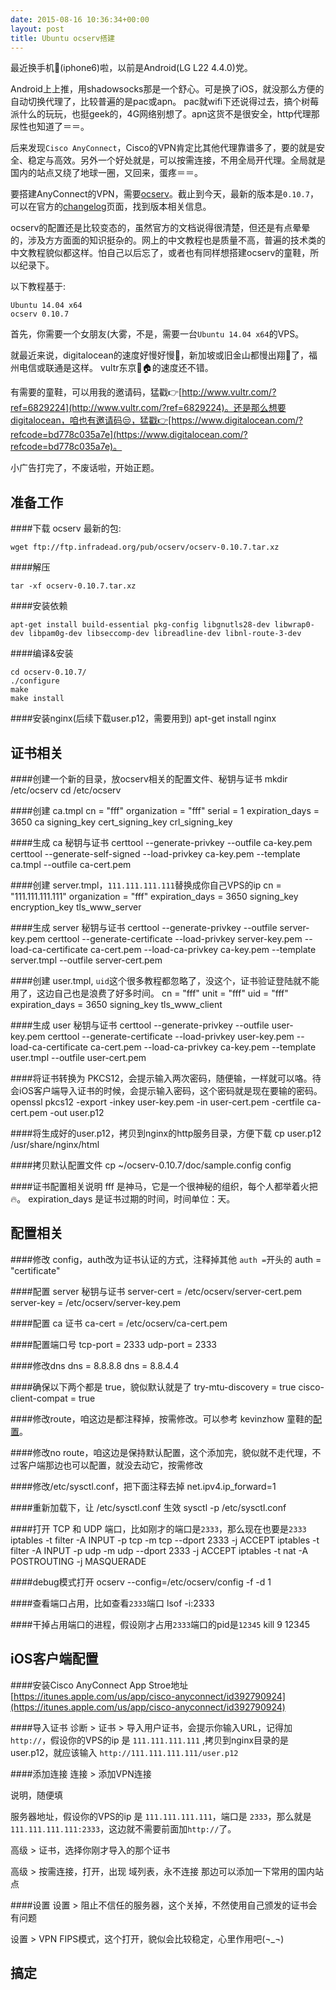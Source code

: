 ```yaml
---
date: 2015-08-16 10:36:34+00:00
layout: post
title: Ubuntu ocserv搭建
---
```


最近换手机📱(iphone6)啦，以前是Android(LG L22 4.4.0)党。

Android上上推，用shadowsocks那是一个舒心。可是换了iOS，就没那么方便的自动切换代理了，比较普遍的是pac或apn。
pac就wifi下还说得过去，搞个树莓派什么的玩玩，也挺geek的，4G网络别想了。apn这货不是很安全，http代理那尿性也知道了＝＝。

后来发现`Cisco AnyConnect`，Cisco的VPN肯定比其他代理靠谱多了，要的就是安全、稳定与高效。另外一个好处就是，可以按需连接，不用全局开代理。全局就是国内的站点又绕了地球一圈，又回来，蛋疼＝＝。

要搭建AnyConnect的VPN，需要[ocserv](http://www.infradead.org/ocserv/download.html)。截止到今天，最新的版本是`0.10.7`，可以在官方的[changelog](http://www.infradead.org/ocserv/changelog.html)页面，找到版本相关信息。

ocserv的配置还是比较变态的，虽然官方的文档说得很清楚，但还是有点晕晕的，涉及方方面面的知识挺杂的。网上的中文教程也是质量不高，普遍的技术类的中文教程貌似都这样。怕自己以后忘了，或者也有同样想搭建ocserv的童鞋，所以纪录下。

以下教程基于:

    Ubuntu 14.04 x64
    ocserv 0.10.7

<!-- more -->

首先，你需要一个女朋友(大雾，不是，需要一台`Ubuntu 14.04 x64`的VPS。

就最近来说，digitalocean的速度好慢好慢🐌，新加坡或旧金山都慢出翔💩了，福州电信或联通是这样。
vultr东京🐔🏠的速度还不错。

有需要的童鞋，可以用我的邀请码，猛戳👉[http://www.vultr.com/?ref=6829224](http://www.vultr.com/?ref=6829224)。还是那么想要digitalocean，咱也有邀请码😒，猛戳👉[https://www.digitalocean.com/?refcode=bd778c035a7e](https://www.digitalocean.com/?refcode=bd778c035a7e)。

小广告打完了，不废话啦，开始正题。

准备工作
------------

####下载 ocserv 最新的包:

    wget ftp://ftp.infradead.org/pub/ocserv/ocserv-0.10.7.tar.xz

####解压

    tar -xf ocserv-0.10.7.tar.xz

####安装依赖

    apt-get install build-essential pkg-config libgnutls28-dev libwrap0-dev libpam0g-dev libseccomp-dev libreadline-dev libnl-route-3-dev

####编译&安装

    cd ocserv-0.10.7/
    ./configure
    make
    make install

####安装nginx(后续下载user.p12，需要用到)
    apt-get install nginx

证书相关
------------

####创建一个新的目录，放ocserv相关的配置文件、秘钥与证书
    mkdir /etc/ocserv
    cd /etc/ocserv

####创建 ca.tmpl
    cn = "fff" 
    organization = "fff" 
    serial = 1 
    expiration_days = 3650
    ca 
    signing_key 
    cert_signing_key 
    crl_signing_key

####生成 ca 秘钥与证书
    certtool --generate-privkey --outfile ca-key.pem
    certtool --generate-self-signed --load-privkey ca-key.pem --template ca.tmpl --outfile ca-cert.pem

####创建 server.tmpl，`111.111.111.111`替换成你自己VPS的ip
    cn = "111.111.111.111" 
    organization = "fff" 
    expiration_days = 3650
    signing_key 
    encryption_key
    tls_www_server

####生成 server 秘钥与证书
    certtool --generate-privkey --outfile server-key.pem
    certtool --generate-certificate --load-privkey server-key.pem --load-ca-certificate ca-cert.pem --load-ca-privkey ca-key.pem --template server.tmpl --outfile server-cert.pem

####创建 user.tmpl, `uid`这个很多教程都忽略了，没这个，证书验证登陆就不能用了，这边自己也是浪费了好多时间。
    cn = "fff"
    unit = "fff"
    uid = "fff"
    expiration_days = 3650
    signing_key
    tls_www_client

####生成 user 秘钥与证书
    certtool --generate-privkey --outfile user-key.pem
    certtool --generate-certificate --load-privkey user-key.pem --load-ca-certificate ca-cert.pem --load-ca-privkey ca-key.pem --template user.tmpl --outfile user-cert.pem

####将证书转换为 PKCS12，会提示输入两次密码，随便输，一样就可以咯。待会iOS客户端导入证书的时候，会提示输入密码，这个密码就是现在要输的密码。
    openssl pkcs12 -export -inkey user-key.pem -in user-cert.pem -certfile ca-cert.pem -out user.p12

####将生成好的user.p12，拷贝到nginx的http服务目录，方便下载
     cp user.p12 /usr/share/nginx/html

####拷贝默认配置文件
    cp ~/ocserv-0.10.7/doc/sample.config config

####证书配置相关说明
    fff 是神马，它是一个很神秘的组织，每个人都举着火把🔥。
    expiration_days 是证书过期的时间，时间单位：天。


配置相关
------------

####修改 config，auth改为证书认证的方式，注释掉其他 `auth =`开头的
    auth = "certificate"

####配置 server 秘钥与证书
    server-cert = /etc/ocserv/server-cert.pem
    server-key = /etc/ocserv/server-key.pem

####配置 ca 证书
    ca-cert = /etc/ocserv/ca-cert.pem

####配置端口号
    tcp-port = 2333
    udp-port = 2333

####修改dns
    dns = 8.8.8.8
    dns = 8.8.4.4

####确保以下两个都是 true，貌似默认就是了
    try-mtu-discovery = true
    cisco-client-compat = true

####修改route，咱这边是都注释掉，按需修改。可以参考 kevinzhow 童鞋的[配置](https://gist.github.com/kevinzhow/9661732)。

####修改no route，咱这边是保持默认配置，这个添加完，貌似就不走代理，不过客户端那边也可以配置，就没去动它，按需修改

####修改/etc/sysctl.conf，把下面注释去掉
    net.ipv4.ip_forward=1

####重新加载下，让 /etc/sysctl.conf 生效
    sysctl -p /etc/sysctl.conf

####打开 TCP 和 UDP 端口，比如刚才的端口是`2333`，那么现在也要是`2333`
    iptables -t filter -A INPUT -p tcp -m tcp --dport 2333 -j ACCEPT
    iptables -t filter -A INPUT -p udp -m udp --dport 2333 -j ACCEPT
    iptables -t nat -A POSTROUTING  -j MASQUERADE

####debug模式打开
    ocserv --config=/etc/ocserv/config -f -d 1

####查看端口占用，比如查看`2333`端口
    lsof -i:2333

####干掉占用端口的进程，假设刚才占用`2333`端口的pid是`12345`
    kill 9 12345

iOS客户端配置
------------

####安装Cisco AnyConnect
App Stroe地址[https://itunes.apple.com/us/app/cisco-anyconnect/id392790924](https://itunes.apple.com/us/app/cisco-anyconnect/id392790924)

####导入证书
诊断 > 证书 > 导入用户证书，会提示你输入URL，记得加`http://`，假设你的VPS的ip 是 `111.111.111.111` ,拷贝到nginx目录的是user.p12，就应该输入 `http://111.111.111.111/user.p12` 

####添加连接
连接 > 添加VPN连接

说明，随便填

服务器地址，假设你的VPS的ip 是 `111.111.111.111`，端口是 `2333`，那么就是 `111.111.111.111:2333`，这边就不需要前面加`http://`了。

高级 > 证书，选择你刚才导入的那个证书

高级 > 按需连接，打开，出现 域列表，永不连接 那边可以添加一下常用的国内站点

####设置
设置 > 阻止不信任的服务器，这个关掉，不然使用自己颁发的证书会有问题

设置 > VPN FIPS模式，这个打开，貌似会比较稳定，心里作用吧(¬_¬)

搞定
------------